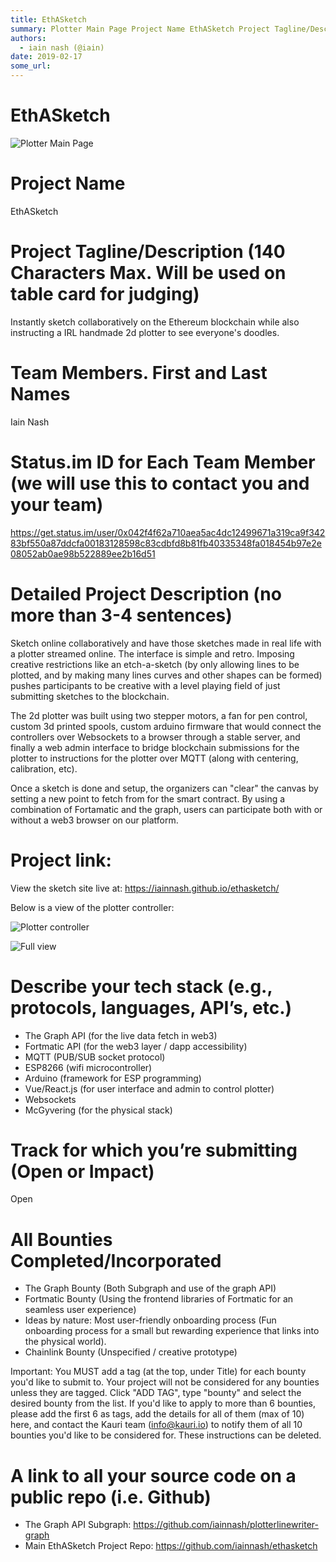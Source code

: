 ```yaml
---
title: EthASketch
summary: Plotter Main Page Project Name EthASketch Project Tagline/Description (140 Characters Max. Will be used on table card for judging) Instantly sketch collaboratively on the Ethereum blockchain while also instructing a IRL handmade 2d plotter to see everyones doodles. Team Members. First and Last Names Iain Nash Status.im ID for Each Team Member (we will use this to contact you and your team) https-//get.status.im/user/0x042f4f62a710aea5ac4dc12499671a319ca9f34283bf550a87ddcfa00183128598c83cdbfd8b81
authors:
  - iain nash (@iain)
date: 2019-02-17
some_url: 
---
```


# EthASketch

![Plotter Main Page](https://api.kauri.io:443/ipfs/QmPpwMcHAQtTEPdeGo2BwMw9nVFz3UQFjRatUhTrNc6TDB)
# Project Name
EthASketch

# Project Tagline/Description (140 Characters Max. Will be used on table card for judging)
Instantly sketch collaboratively on the Ethereum blockchain while also instructing a IRL handmade 2d plotter to see everyone's doodles.

# Team Members. First and Last Names
Iain Nash

# Status.im ID for Each Team Member (we will use this to contact you and your team)
https://get.status.im/user/0x042f4f62a710aea5ac4dc12499671a319ca9f34283bf550a87ddcfa00183128598c83cdbfd8b81fb40335348fa018454b97e2e08052ab0ae98b522889ee2b16d51

# Detailed Project Description (no more than 3-4 sentences)
Sketch online collaboratively and have those sketches made in real life with a plotter streamed online. The interface is simple and retro. Imposing creative restrictions like an etch-a-sketch (by only allowing lines to be plotted, and by making many lines curves and other shapes can be formed) pushes participants to be creative with a level playing field of just submitting sketches to the blockchain.

The 2d plotter was built using two stepper motors, a fan for pen control, custom 3d printed spools, custom arduino firmware that would connect the controllers over Websockets to a browser through a stable server, and finally a web admin interface to bridge blockchain submissions for the plotter to instructions for the plotter over MQTT (along with centering, calibration, etc).

Once a sketch is done and setup, the organizers can "clear" the canvas by setting a new point to fetch from for the smart contract. By using a combination of Fortamatic and the graph, users can participate both with or without a web3 browser on our platform.

# Project link:
View the sketch site live at: https://iainnash.github.io/ethasketch/


Below is a view of the plotter controller:

![Plotter controller](https://api.kauri.io:443/ipfs/Qmar6SWwC4HdPU2nJFtPt5iDS4jvkMewECG6xCXrJm274F)

![Full view](https://api.kauri.io:443/ipfs/QmVKzd3YhmvP5Ft26VHUxfbCyN4X4SyuFC6dtSQxuqUfdV)

# Describe your tech stack (e.g., protocols, languages, API’s, etc.)
* The Graph API (for the live data fetch in web3)
* Fortmatic API (for the web3 layer / dapp accessibility)
* MQTT (PUB/SUB socket protocol)
* ESP8266 (wifi microcontroller)
* Arduino (framework for ESP programming)
* Vue/React.js (for user interface and admin to control plotter)
* Websockets
* McGyvering (for the physical stack)

# Track for which you’re submitting (Open or Impact)
Open

# All Bounties Completed/Incorporated
* The Graph Bounty (Both Subgraph and use of the graph API)
* Fortmatic Bounty (Using the frontend libraries of Fortmatic for an seamless user experience)
* Ideas by nature: Most user-friendly onboarding process (Fun onboarding process for a small but rewarding experience that links into the physical world).
* Chainlink Bounty (Unspecified / creative prototype)


Important: You MUST add a tag (at the top, under Title) for each bounty you'd like to submit to. Your project will not be considered for any bounties unless they are tagged. Click "ADD TAG", type  "bounty" and select the desired bounty from the list. If you'd like to apply to more than 6 bounties, please add the first 6 as tags, add the details for all of them (max of 10) here, and contact the Kauri team (info@kauri.io) to notify them of all 10 bounties you'd like to be considered for. These instructions can be deleted.

# A link to all your source code on a public repo (i.e. Github)
* The Graph API Subgraph: https://github.com/iainnash/plotterlinewriter-graph
* Main EthASketch Project Repo: https://github.com/iainnash/ethasketch




